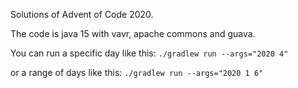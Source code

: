 Solutions of Advent of Code 2020.

The code is java 15 with vavr, apache commons and guava.

You can run a specific day like this:
`./gradlew run --args="2020 4"`

or a range of days like this:
`./gradlew run --args="2020 1 6"`
